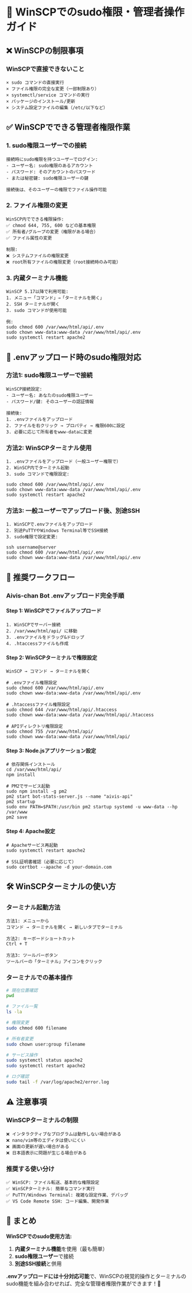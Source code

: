# 🔧 WinSCPでのsudo権限・管理者操作ガイド

## ❌ WinSCPの制限事項

### WinSCPで直接できないこと
```
× sudo コマンドの直接実行
× ファイル権限の完全な変更（一部制限あり）
× systemctl/service コマンドの実行
× パッケージのインストール/更新
× システム設定ファイルの編集（/etc/以下など）
```

## ✅ WinSCPでできる管理者権限作業

### 1. **sudo権限ユーザーでの接続**
```
接続時にsudo権限を持つユーザーでログイン:
- ユーザー名: sudo権限のあるアカウント
- パスワード: そのアカウントのパスワード
- または秘密鍵: sudo権限ユーザーの鍵

接続後は、そのユーザーの権限でファイル操作可能
```

### 2. **ファイル権限の変更**
```
WinSCP内でできる権限操作:
✅ chmod 644, 755, 600 などの基本権限
✅ 所有者/グループの変更（権限がある場合）
✅ ファイル属性の変更

制限:
❌ システムファイルの権限変更
❌ root所有ファイルの権限変更（root接続時のみ可能）
```

### 3. **内蔵ターミナル機能**
```
WinSCP 5.17以降で利用可能:
1. メニュー「コマンド」→「ターミナルを開く」
2. SSH ターミナルが開く
3. sudo コマンドが使用可能

例:
sudo chmod 600 /var/www/html/api/.env
sudo chown www-data:www-data /var/www/html/api/.env
sudo systemctl restart apache2
```

## 🚀 .envアップロード時のsudo権限対応

### 方法1: sudo権限ユーザーで接続
```
WinSCP接続設定:
- ユーザー名: あなたのsudo権限ユーザー
- パスワード/鍵: そのユーザーの認証情報

接続後:
1. .envファイルをアップロード
2. ファイルを右クリック → プロパティ → 権限600に設定
3. 必要に応じて所有者をwww-dataに変更
```

### 方法2: WinSCPターミナル使用
```
1. .envファイルをアップロード（一般ユーザー権限で）
2. WinSCP内でターミナル起動
3. sudo コマンドで権限設定:

sudo chmod 600 /var/www/html/api/.env
sudo chown www-data:www-data /var/www/html/api/.env
sudo systemctl restart apache2
```

### 方法3: 一般ユーザーでアップロード後、別途SSH
```
1. WinSCPで.envファイルをアップロード
2. 別途PuTTYやWindows Terminal等でSSH接続
3. sudo権限で設定変更:

ssh username@server
sudo chmod 600 /var/www/html/api/.env
sudo chown www-data:www-data /var/www/html/api/.env
```

## 🔧 推奨ワークフロー

### Aivis-chan Bot .envアップロード完全手順

#### Step 1: WinSCPでファイルアップロード
```
1. WinSCPでサーバー接続
2. /var/www/html/api/ に移動
3. .envファイルをドラッグ&ドロップ
4. .htaccessファイルも作成
```

#### Step 2: WinSCPターミナルで権限設定
```
WinSCP → コマンド → ターミナルを開く

# .envファイル権限設定
sudo chmod 600 /var/www/html/api/.env
sudo chown www-data:www-data /var/www/html/api/.env

# .htaccessファイル権限設定
sudo chmod 644 /var/www/html/api/.htaccess
sudo chown www-data:www-data /var/www/html/api/.htaccess

# APIディレクトリ権限設定
sudo chmod 755 /var/www/html/api/
sudo chown www-data:www-data /var/www/html/api/
```

#### Step 3: Node.jsアプリケーション設定
```
# 依存関係インストール
cd /var/www/html/api/
npm install

# PM2でサービス起動
sudo npm install -g pm2
pm2 start bot-stats-server.js --name "aivis-api"
pm2 startup
sudo env PATH=$PATH:/usr/bin pm2 startup systemd -u www-data --hp /var/www
pm2 save
```

#### Step 4: Apache設定
```
# Apacheサービス再起動
sudo systemctl restart apache2

# SSL証明書確認（必要に応じて）
sudo certbot --apache -d your-domain.com
```

## 🛠️ WinSCPターミナルの使い方

### ターミナル起動方法
```
方法1: メニューから
コマンド → ターミナルを開く → 新しいタブでターミナル

方法2: キーボードショートカット
Ctrl + T

方法3: ツールバーボタン
ツールバーの「ターミナル」アイコンをクリック
```

### ターミナルでの基本操作
```bash
# 現在位置確認
pwd

# ファイル一覧
ls -la

# 権限変更
sudo chmod 600 filename

# 所有者変更
sudo chown user:group filename

# サービス操作
sudo systemctl status apache2
sudo systemctl restart apache2

# ログ確認
sudo tail -f /var/log/apache2/error.log
```

## ⚠️ 注意事項

### WinSCPターミナルの制限
```
❌ インタラクティブなプログラムは動作しない場合がある
❌ nano/vim等のエディタは使いにくい
❌ 画面の更新が遅い場合がある
❌ 日本語表示に問題が生じる場合がある
```

### 推奨する使い分け
```
✅ WinSCP: ファイル転送、基本的な権限設定
✅ WinSCPターミナル: 簡単なコマンド実行
✅ PuTTY/Windows Terminal: 複雑な設定作業、デバッグ
✅ VS Code Remote SSH: コード編集、開発作業
```

## 🎯 まとめ

**WinSCPでのsudo使用方法:**
1. **内蔵ターミナル機能**を使用（最も簡単）
2. **sudo権限ユーザー**で接続
3. **別途SSH接続**と併用

**.envアップロードには十分対応可能**で、WinSCPの視覚的操作とターミナルのsudo機能を組み合わせれば、完全な管理者権限作業ができます！🚀
